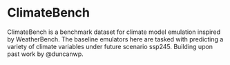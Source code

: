 # ClimateBench
ClimateBench is a benchmark dataset for climate model emulation inspired by WeatherBench. The baseline emulators here are tasked with predicting a variety of climate variables under future scenario ssp245. Building upon past work by @duncanwp.
